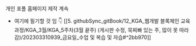 


개인 포폴 홈페이지 제작 계속 


- 여기에 필기할 것 임 👇
[[5. githubSync_gitBook/12_KGA_웹개발 블록체인 교육과정/KGA_3월/KGA_5주차(3월 끝주) (게시판 수정, 묵찌빠 있는 주, 많이 못 따라감)/202303310939_금요일_수업 및 복습 및 자습#^2bb970]]

